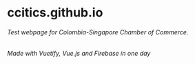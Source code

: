 # ccitics.github.io

###### Test webpage for Colombia-Singapore Chamber of Commerce. 
###### Made with Vuetify, Vue.js and Firebase in one day
